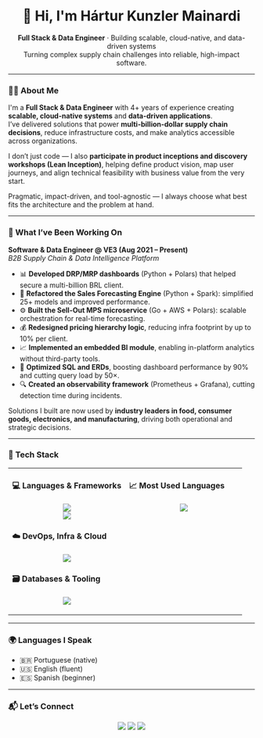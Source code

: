 <h1 align="center">👋 Hi, I'm Hártur Kunzler Mainardi</h1>

<p align="center">
  <strong>Full Stack & Data Engineer</strong> · Building scalable, cloud-native, and data-driven systems  
  <br/>
  Turning complex supply chain challenges into reliable, high-impact software.
</p>

---

### 👨‍💻 About Me

I'm a **Full Stack & Data Engineer** with 4+ years of experience creating **scalable, cloud-native systems** and **data-driven applications**.  
I’ve delivered solutions that power **multi-billion-dollar supply chain decisions**, reduce infrastructure costs, and make analytics accessible across organizations.

I don’t just code — I also **participate in product inceptions and discovery workshops (Lean Inception)**, helping define product vision, map user journeys, and align technical feasibility with business value from the very start.

Pragmatic, impact-driven, and tool-agnostic — I always choose what best fits the architecture and the problem at hand.

---

### 🚀 What I’ve Been Working On

**Software & Data Engineer @ VE3 (Aug 2021 – Present)**  
_B2B Supply Chain & Data Intelligence Platform_

-   📊 **Developed DRP/MRP dashboards** (Python + Polars) that helped secure a multi-billion BRL client.
-   🧠 **Refactored the Sales Forecasting Engine** (Python + Spark): simplified 25+ models and improved performance.
-   ⚙️ **Built the Sell-Out MPS microservice** (Go + AWS + Polars): scalable orchestration for real-time forecasting.
-   💰 **Redesigned pricing hierarchy logic**, reducing infra footprint by up to 10% per client.
-   📈 **Implemented an embedded BI module**, enabling in-platform analytics without third-party tools.
-   🚀 **Optimized SQL and ERDs**, boosting dashboard performance by 90% and cutting query load by 50×.
-   🔍 **Created an observability framework** (Prometheus + Grafana), cutting detection time during incidents.

Solutions I built are now used by **industry leaders in food, consumer goods, electronics, and manufacturing**, driving both operational and strategic decisions.

---

### 🧠 Tech Stack

<table>
  <tr>
    <td valign="top" width="50%">

#### 💻 Languages & Frameworks

<p align="center">
  <img src="https://skillicons.dev/icons?i=go,python,typescript,javascript,php,bash" /><br>
  <img src="https://skillicons.dev/icons?i=nodejs,react,nextjs,fastapi" />
</p>

#### ☁️ DevOps, Infra & Cloud

<p align="center">
  <img src="https://skillicons.dev/icons?i=linux,docker,aws,nginx,grafana,cloudflare,prometheus" />
</p>

#### 🗃️ Databases & Tooling

<p align="center">
  <img src="https://skillicons.dev/icons?i=postgresql,mysql,git,npm,webpack,postman" />
</p>

</td>
<td valign="top" width="50%">

#### 📈 Most Used Languages

<p align="center">
  <img src="https://github-readme-stats.vercel.app/api/top-langs/?username=harturk&layout=compact&theme=transparent&hide_border=true&langs_count=8" />
</p>

</td>
  </tr>
</table>

---

### 🌍 Languages I Speak

-   🇧🇷 Portuguese (native)
-   🇺🇸 English (fluent)
-   🇪🇸 Spanish (beginner)

---

### 📬 Let’s Connect

<p align="center">
  <a href="mailto:hartur.kunzler@gmail.com"><img src="https://img.shields.io/badge/Email-hartur.kunzler%40gmail.com-red?logo=gmail&style=for-the-badge" /></a>
  <a href="https://linkedin.com/in/hartur-mainardi"><img src="https://img.shields.io/badge/LinkedIn-Hártur%20Mainardi-blue?logo=linkedin&style=for-the-badge" /></a>
  <a href="https://github.com/harturk"><img src="https://img.shields.io/badge/GitHub-harturk-black?logo=github&style=for-the-badge" /></a>
</p>
